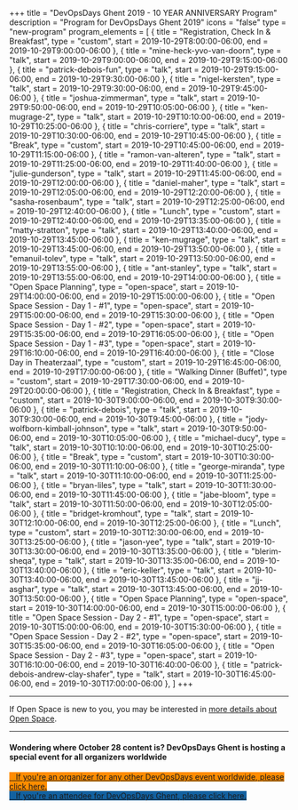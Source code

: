 +++
title = "DevOpsDays Ghent 2019 - 10 YEAR ANNIVERSARY Program"
description = "Program for DevOpsDays Ghent 2019"
icons = "false"
type = "new-program"
program_elements = [
    { title = "Registration, Check In & Breakfast", type = "custom", start = 2019-10-29T8:00:00-06:00, end = 2019-10-29T9:00:00-06:00 },
    { title = "mine-heck-yvo-van-doorn", type = "talk", start = 2019-10-29T9:00:00-06:00, end = 2019-10-29T9:15:00-06:00 },
    { title = "patrick-debois-fun", type = "talk", start = 2019-10-29T9:15:00-06:00, end = 2019-10-29T9:30:00-06:00 },
    { title = "nigel-kersten", type = "talk", start = 2019-10-29T9:30:00-06:00, end = 2019-10-29T9:45:00-06:00 },
    { title = "joshua-zimmerman", type = "talk", start = 2019-10-29T9:50:00-06:00, end = 2019-10-29T10:05:00-06:00 },
    { title = "ken-mugrage-2", type = "talk", start = 2019-10-29T10:10:00-06:00, end = 2019-10-29T10:25:00-06:00 },
    { title = "chris-corriere", type = "talk", start = 2019-10-29T10:30:00-06:00, end = 2019-10-29T10:45:00-06:00 },
    { title = "Break", type = "custom", start = 2019-10-29T10:45:00-06:00, end = 2019-10-29T11:15:00-06:00 },
    { title = "ramon-van-alteren", type = "talk", start = 2019-10-29T11:25:00-06:00, end = 2019-10-29T11:40:00-06:00 },
    { title = "julie-gunderson", type = "talk", start = 2019-10-29T11:45:00-06:00, end = 2019-10-29T12:00:00-06:00 },
    { title = "daniel-maher", type = "talk", start = 2019-10-29T12:05:00-06:00, end = 2019-10-29T12:20:00-06:00 },
    { title = "sasha-rosenbaum", type = "talk", start = 2019-10-29T12:25:00-06:00, end = 2019-10-29T12:40:00-06:00 },
    { title = "Lunch", type = "custom", start = 2019-10-29T12:40:00-06:00, end = 2019-10-29T13:35:00-06:00 },
    { title = "matty-stratton", type = "talk", start = 2019-10-29T13:40:00-06:00, end = 2019-10-29T13:45:00-06:00 },
    { title = "ken-mugrage", type = "talk", start = 2019-10-29T13:45:00-06:00, end = 2019-10-29T13:50:00-06:00 },
    { title = "emanuil-tolev", type = "talk", start = 2019-10-29T13:50:00-06:00, end = 2019-10-29T13:55:00-06:00 },
    { title = "ant-stanley", type = "talk", start = 2019-10-29T13:55:00-06:00, end = 2019-10-29T14:00:00-06:00 },
    { title = "Open Space Planning", type = "open-space", start = 2019-10-29T14:00:00-06:00, end = 2019-10-29T15:00:00-06:00 },
    { title = "Open Space Session - Day 1 - #1", type = "open-space", start = 2019-10-29T15:00:00-06:00, end = 2019-10-29T15:30:00-06:00 },
    { title = "Open Space Session - Day 1 - #2", type = "open-space", start = 2019-10-29T15:35:00-06:00, end = 2019-10-29T16:05:00-06:00 },
    { title = "Open Space Session - Day 1 - #3", type = "open-space", start = 2019-10-29T16:10:00-06:00, end = 2019-10-29T16:40:00-06:00 },
    { title = "Close Day in Theaterzaal", type = "custom", start = 2019-10-29T16:45:00-06:00, end = 2019-10-29T17:00:00-06:00 },
    { title = "Walking Dinner (Buffet)", type = "custom", start = 2019-10-29T17:30:00-06:00, end = 2019-10-29T20:00:00-06:00 },
    { title = "Registration, Check In & Breakfast", type = "custom", start = 2019-10-30T9:00:00-06:00, end = 2019-10-30T9:30:00-06:00 },
    { title = "patrick-debois", type = "talk", start = 2019-10-30T9:30:00-06:00, end = 2019-10-30T9:45:00-06:00 },
    { title = "jody-wolfborn-kimball-johnson", type = "talk", start = 2019-10-30T9:50:00-06:00, end = 2019-10-30T10:05:00-06:00 },
    { title = "michael-ducy", type = "talk", start = 2019-10-30T10:10:00-06:00, end = 2019-10-30T10:25:00-06:00 },
    { title = "Break", type = "custom", start = 2019-10-30T10:30:00-06:00, end = 2019-10-30T11:10:00-06:00 },
    { title = "george-miranda", type = "talk", start = 2019-10-30T11:10:00-06:00, end = 2019-10-30T11:25:00-06:00 },
    { title = "bryan-liles", type = "talk", start = 2019-10-30T11:30:00-06:00, end = 2019-10-30T11:45:00-06:00 },
    { title = "jabe-bloom", type = "talk", start = 2019-10-30T11:50:00-06:00, end = 2019-10-30T12:05:00-06:00 },
    { title = "bridget-kromhout", type = "talk", start = 2019-10-30T12:10:00-06:00, end = 2019-10-30T12:25:00-06:00 },
    { title = "Lunch", type = "custom", start = 2019-10-30T12:30:00-06:00, end = 2019-10-30T13:25:00-06:00 },
    { title = "jason-yee", type = "talk", start = 2019-10-30T13:30:00-06:00, end = 2019-10-30T13:35:00-06:00 },
    { title = "blerim-sheqa", type = "talk", start = 2019-10-30T13:35:00-06:00, end = 2019-10-30T13:40:00-06:00 },
    { title = "eric-keller", type = "talk", start = 2019-10-30T13:40:00-06:00, end = 2019-10-30T13:45:00-06:00 },
    { title = "jj-asghar", type = "talk", start = 2019-10-30T13:45:00-06:00, end = 2019-10-30T13:50:00-06:00 },
    { title = "Open Space Planning", type = "open-space", start = 2019-10-30T14:00:00-06:00, end = 2019-10-30T15:00:00-06:00 },
    { title = "Open Space Session - Day 2 - #1", type = "open-space", start = 2019-10-30T15:00:00-06:00, end = 2019-10-30T15:30:00-06:00 },
    { title = "Open Space Session - Day 2 - #2", type = "open-space", start = 2019-10-30T15:35:00-06:00, end = 2019-10-30T16:05:00-06:00 },
    { title = "Open Space Session - Day 2 - #3", type = "open-space", start = 2019-10-30T16:10:00-06:00, end = 2019-10-30T16:40:00-06:00 },
    { title = "patrick-debois-andrew-clay-shafer", type = "talk", start = 2019-10-30T16:45:00-06:00, end = 2019-10-30T17:00:00-06:00 },
]
+++
<div class = "row">
  <div class = "col">
    <hr />
    If Open Space is new to you, you may be interested in <a href="/pages/open-space-format">more details about Open Space</a>.
    <hr />
  </div>
</div>

<div class = "row">
  <div class = "col-md-12">
    <div class = "row justify-content-center">
      <div class = "d-flex p-2">
        <h4>Wondering where October 28 content is? DevOpsDays Ghent is hosting a special event for all organizers worldwide<h4>
      </div>
    </div>
  </div>
</div>

<div class = "row">
  <div class = "col-md-12">
    <div class = "row justify-content-center">
      <div class = "d-flex p-2">
        <a class="btn btn-primary btn-block"  style = "margin-top: 10px; margin-bottom: 10px; background-color: #FF8C00; border-color: #FF8C00;" href="https://cfp.devopsdays.gent/organisers/schedule/">
        <i class="fa fa-road fa-lg"></i>&nbsp;&nbsp;&nbsp;If you're an organizer for any other DevOpsDays event worldwide, please click here.
        </a>
      </div>
      <div class = "d-flex p-2">
        <a class="btn btn-primary btn-block"  style = "margin-top: 10px; margin-bottom: 10px; background-color: #1261A0; border-color: #1261A0;" href="https://www.theinvisibletourist.com/things-to-do-in-ghent-gem-of-belgium/">
        <i class="fa fa-bullseye fa-lg"></i>&nbsp;&nbsp;&nbsp;If you're an attendee for DevOpsDays Ghent, please click here.
        </a>
      </div>
    </div>
  </div>
</div>
